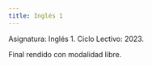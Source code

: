 ```yaml
---
title: Inglés 1
---
```


Asignatura: Inglés 1.
Ciclo Lectivo: 2023.

Final rendido con modalidad libre.
